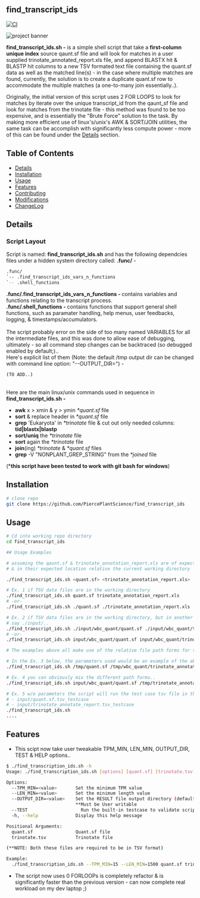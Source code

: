 ## find_transcript_ids

[![CI](https://github.com/PiercePlantScience/find_transcript_ids/actions/workflows/ci.yml/badge.svg)](https://github.com/PiercePlantScience/find_transcript_ids/actions/workflows/ci.yml)

![project banner](img/BANNER_findTranscriptionID_800x200.png)

<b>find_transcript_ids.sh -</b> is a simple shell script that take a <b>first-column unique index</b> source qaunt.sf file and will look for matches in a user supplied trinotate_annotated_report.xls file, and append BLASTX hit & BLASTP hit columns to a new TSV formated text file containing the quant.sf data as well as the matched line(s) - in the case where multiple matches are found, currently, the solution is to create a duplicate quant.sf row to accommodate the multiple matches (a one-to-many join essentially..).

Originally, the initial version of this script uses 2 FOR LOOPS to look for matches by iterate over the unique transcript_id from the qaunt_sf file and look for matches from the trinotate file - this method was found to be too expensive, and is essentially the "Brute Force" solution to the task.  By making more efficient use of linux's/unix's AWK & SORT/JOIN utilities, the same task can be accomplish with significantly less compute power -  more of this can be found under the [Details](#details) section.


## Table of Contents

- [Details](#details)
- [Installation](#installation)
- [Usage](#usage)
- [Features](#features)
- [Contributing](#contributing)
- [Modifications](#modifications)
- [ChangeLog](#changelog)

## Details

### Script Layout

Script is named: <b>find_transcript_ids.sh</b> and has the following dependcies files under a hidden system directory called: <b>.func/</b> -

```bash
.func/
`-- .find_transcript_ids_vars_n_functions
`-- .shell_functions
```

<b>.func/.find_transcript_ids_vars_n_functions - </b>contains variables and functions relating to the transcript process.<br>
<b>.func/.shell_functions - </b>contains functions that support general shell functions, such as paramater handling, help menus, user feedbacks, logging, & timestamps/accumulators.
<br>
<br>
The script probably error on the side of too many named VARIABLES for all the intermediate files, and this was done to allow ease of debugging, ultimately - so all command step changes can be backtraced (so debugged enabled by default;)..
<br>
Here's explicit list of them (Note: the default /tmp output dir can be changed with command line option: "--OUTPUT_DIR=<user-writable-dir>") -
```bash
(TO ADD..)
```
<br>
Here are the main linux/unix commands used in sequence in <b>find_transcript_ids.sh - </b>

- <b>awk</b> x > xmin & y > ymin <i>*quant.sf</i> file
- <b>sort</b> & replace header in <i>*quant.sf</i> file
- <b>grep</b> 'Eukaryota' in <i>*trinotate</i> file & cut out only needed columns: <b>tid|blastx|blastp</b>
- <b>sort/uniq</b> the <i>*trinotate</i> file
- <b>sort</b> again the <i>*trinotate</i> file
- <b>join</b>(ing) <i>*trinotate</i> & <i>*quant.sf</i> files
- <b>grep</b> -V "NONPLANT_GREP_STRING" from the <i>*joined</i> file

(***this script have been tested to work with git bash for windows**)

## Installation

```bash
# clone repo
git clone https://github.com/PiercePlantScience/find_transcript_ids
```

## Usage

```bash
# Cd into working repo directory
cd find_transcript_ids

## Usage Examples

# assuming the qaunt.sf & trinotate_annotation_report.xls are of expected file types, formats,
# & in their expected location relative the current working directory

./find_transcript_ids.sh <quant.sf> <trinotate_annotation_report.xls>

# Ex. 1 if TSV data files are in the working directory
./find_transcript_ids.sh quant.sf trinotate_annotation_report.xls
# -or-
./find_transcript_ids.sh ./quant.sf ./trinotate_annotation_report.xls

# Ex. 2 if TSV data files are in the working directory, but in another subfolder(s)
# say ./input/..
./find_transcript_ids.sh ./input/wbc_quant/quant.sf ./input/wbc_quant/trinotate_annotation_report.xls
# -or-
./find_transcript_ids.sh input/wbc_quant/quant.sf input/wbc_quant/trinotate_annotation_report.xls

# The examples above all make use of the relative file path forms for the parametersx

# In the Ex. 3 below, the parameters used would be an example of the absolute path forms (and one can usually distinquish absulute from relative paths by the starting character, as absolute will always start with the '/' character)
./find_transcript_ids.sh /tmp/quant.sf /tmp/wbc_quant/trinotate_annotation_report.xls

# Ex. 4 you can obviously mix the different path forms..
./find_transcript_ids.sh input/wbc_quant/quant.sf /tmp/trinotate_annotation_report.xls

# Ex. 5 w/o parameters the script will run the test case tsv file in the input/ directory:
# - input/quant.sf.tsv_testcase
# - input/trinotate_annotate_report.tsv_testcase
./find_transcript_ids.sh
....
```

## Features

- This scipt now take user tweakable TPM_MIN, LEN_MIN, OUTPUT_DIR, TEST & HELP options..

```bash
$ ./find_transcription_ids.sh -h
Usage: ./find_transcription_ids.sh [options] [quant.sf] [trinotate.tsv]

Options:
  --TPM_MIN=<value>       Set the minimum TPM value
  --LEN_MIN=<value>       Set the minimum length value
  --OUTPUT_DIR=<value>    Set the RESULT file output directory (defaults to: /tmp/find_transcription_ids.sh)
                          **Must be User writable
  --TEST                    Run the built-in testcase to validate script
  -h, --help              Display this help message

Positional Arguments:
  quant.sf                Quant.sf file
  trinotate.tsv           Trinotate file

(**NOTE: Both these files are required to be in TSV format)

Example:
  ./find_transcription_ids.sh --TPM_MIN=15 --LEN_MIN=1500 quant.sf trinoate.tsv

```

- The script now uses 0 FORLOOPs is completely refactor & is significantly faster than the previous version - can now complete real workload  on my dev laptop ;)
